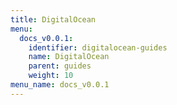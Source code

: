 ```yaml
---
title: DigitalOcean
menu:
  docs_v0.0.1:
    identifier: digitalocean-guides
    name: DigitalOcean
    parent: guides
    weight: 10
menu_name: docs_v0.0.1
---
```


